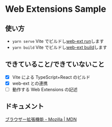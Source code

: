 # Web Extensions Sample

## 使い方

- `yarn serve` Vite でビルドし[web-ext run](https://extensionworkshop.com/documentation/develop/web-ext-command-reference/#web-ext-run)します
- `yarn build` Vite でビルドし[web-ext build](https://extensionworkshop.com/documentation/develop/web-ext-command-reference/#web-ext-build)します

## できていること/できていないこと

- [x] Vite による TypeScript+React のビルド
- [x] web-ext との連携
- [ ] 動作する Web Extensions の記述

## ドキュメント

[ブラウザー拡張機能 - Mozilla | MDN](https://developer.mozilla.org/ja/docs/Mozilla/Add-ons/WebExtensions)
